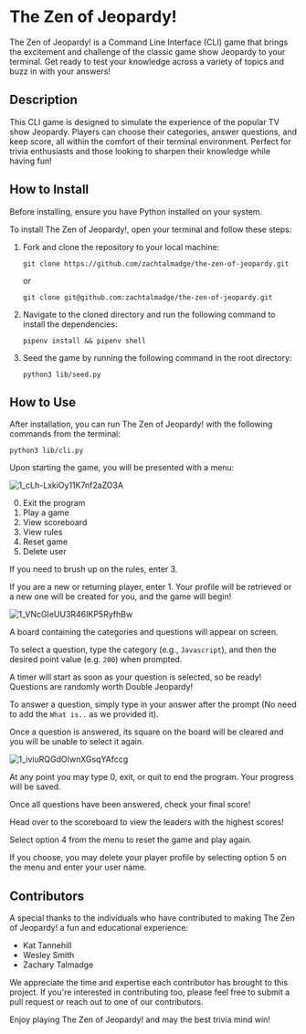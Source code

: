 # The Zen of Jeopardy!

The Zen of Jeopardy! is a Command Line Interface (CLI) game that brings the excitement and challenge of the classic game show Jeopardy to your terminal. Get ready to test your knowledge across a variety of topics and buzz in with your answers!

## Description

This CLI game is designed to simulate the experience of the popular TV show Jeopardy. Players can choose their categories, answer questions, and keep score, all within the comfort of their terminal environment. Perfect for trivia enthusiasts and those looking to sharpen their knowledge while having fun!

## How to Install

Before installing, ensure you have Python installed on your system.

To install The Zen of Jeopardy!, open your terminal and follow these steps:

1. Fork and clone the repository to your local machine:
   ```
   git clone https://github.com/zachtalmadge/the-zen-of-jeopardy.git
   ```
   or
   ```
   git clone git@github.com:zachtalmadge/the-zen-of-jeopardy.git
   ```
3. Navigate to the cloned directory and run the following command to install the dependencies:
   ```
   pipenv install && pipenv shell
   ```
4. Seed the game by running the following command in the root directory:
   ```
   python3 lib/seed.py
   ``` 

## How to Use

After installation, you can run The Zen of Jeopardy! with the following commands from the terminal:
```
python3 lib/cli.py
```

Upon starting the game, you will be presented with a menu:

![1_cLh-LxkiOy11K7nf2aZO3A](https://github.com/zachtalmadge/the-zen-of-jeopardy/assets/139499376/804ba6c5-5958-44ad-8be9-aefbc1155096)

0. Exit the program
1. Play a game
2. View scoreboard
3. View rules
4. Reset game
5. Delete user

If you need to brush up on the rules, enter 3. 

If you are a new or returning player, enter 1. Your profile will be retrieved or a new one will be created for you, and the game will begin!

![1_VNcGIeUU3R46IKP5RyfhBw](https://github.com/zachtalmadge/the-zen-of-jeopardy/assets/139499376/c25bcd4b-e7f0-4d87-b7d9-db80a5dde276)

A board containing the categories and questions will appear on screen.

To select a question, type the category (e.g., `Javascript`), and then the desired point value (e.g. `200`) when prompted.

A timer will start as soon as your question is selected, so be ready! Questions are randomly worth Double Jeopardy!

To answer a question, simply type in your answer after the prompt (No need to add the `What is..` as we provided it).

Once a question is answered, its square on the board will be cleared and you will be unable to select it again.

![1_iviuRQGdOIwnXGsqYAfccg](https://github.com/zachtalmadge/the-zen-of-jeopardy/assets/139499376/48b2b265-02cb-487f-a3a5-38b4a4c41f4d)

At any point you may type 0, exit, or quit to end the program. Your progress will be saved.

Once all questions have been answered, check your final score!

Head over to the scoreboard to view the leaders with the highest scores!

Select option 4 from the menu to reset the game and play again.

If you choose, you may delete your player profile by selecting option 5 on the menu and enter your user name.

## Contributors

A special thanks to the individuals who have contributed to making The Zen of Jeopardy! a fun and educational experience:

- Kat Tannehill
- Wesley Smith
- Zachary Talmadge

We appreciate the time and expertise each contributor has brought to this project. If you're interested in contributing too, please feel free to submit a pull request or reach out to one of our contributors.

Enjoy playing The Zen of Jeopardy! and may the best trivia mind win!
